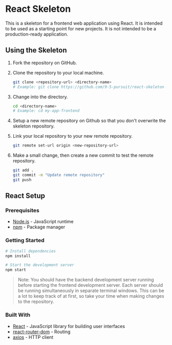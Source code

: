 # React Skeleton

This is a skeleton for a frontend web application using React. It is intended to be used as a starting point for new projects. It is not intended to be a production-ready application.

## Using the Skeleton

1. Fork the repository on GitHub.

1. Clone the repository to your local machine.

   ```bash
   git clone <repository-url> <directory-name>
   # Example: git clone https://github.com/9-5-pursuit/react-skeleton my-app-frontend
   ```

1. Change into the directory.

   ```bash
   cd <directory-name>
   # Example: cd my-app-frontend
   ```

1. Setup a new remote repository on Github so that you don't overwrite the skeleton repository.

1. Link your local repository to your new remote repository.

   ```bash
   git remote set-url origin <new-repository-url>
   ```

1. Make a small change, then create a new commit to test the remote repository.

   ```bash
   git add .
   git commit -m "Update remote repository"
   git push
   ```

## React Setup

### Prerequisites

- [Node.js](https://nodejs.org/en/) - JavaScript runtime
- [npm](https://www.npmjs.com/) - Package manager

### Getting Started

```bash
# Install dependencies
npm install

# Start the development server
npm start
```

> Note: You should have the backend development server running before starting the frontend development server. Each server should be running simultaneously in separate terminal windows. This can be a lot to keep track of at first, so take your time when making changes to the repository.

### Built With

- [React](https://reactjs.org/) - JavaScript library for building user interfaces
- [react-router-dom](https://reactrouter.com/web/guides/quick-start) - Routing
- [axios](https://www.npmjs.com/package/axios) - HTTP client
